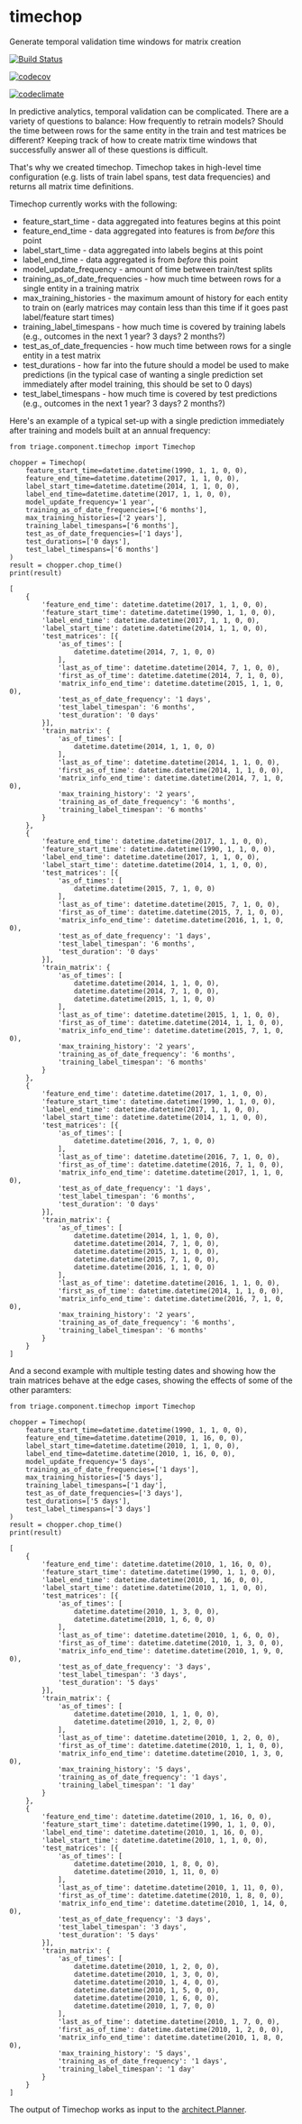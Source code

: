 # timechop
Generate temporal validation time windows for matrix creation


[![Build Status](https://travis-ci.org/dssg/timechop.svg?branch=master)](https://travis-ci.org/dssg/timechop)

[![codecov](https://codecov.io/gh/dssg/timechop/branch/master/graph/badge.svg)](https://codecov.io/gh/dssg/timechop)

[![codeclimate](https://codeclimate.com/github/dssg/timechop.png)](https://codeclimate.com/github/dssg/timechop)

In predictive analytics, temporal validation can be complicated. There are a variety of questions to balance: How frequently to retrain models? Should the time between rows for the same entity in the train and test matrices be different? Keeping track of how to create matrix time windows that successfully answer all of these questions is difficult. 

That's why we created timechop. Timechop takes in high-level time configuration (e.g. lists of train label spans, test data frequencies) and returns all matrix time definitions. 


Timechop currently works with the following:

- feature_start_time - data aggregated into features begins at this point
- feature_end_time - data aggregated into features is from *before* this point
- label_start_time - data aggregated into labels begins at this point
- label_end_time - data aggregated is from *before* this point
- model_update_frequency - amount of time between train/test splits
- training_as_of_date_frequencies - how much time between rows for a single entity in a training matrix
- max_training_histories - the maximum amount of history for each entity to train on (early matrices may contain less than this time if it goes past label/feature start times)
- training_label_timespans - how much time is covered by training labels (e.g., outcomes in the next 1 year? 3 days? 2 months?)
- test_as_of_date_frequencies - how much time between rows for a single entity in a test matrix
- test_durations - how far into the future should a model be used to make predictions (in the typical case of wanting a single prediction set immediately after model training, this should be set to 0 days)
- test_label_timespans - how much time is covered by test predictions (e.g., outcomes in the next 1 year? 3 days? 2 months?)

Here's an example of a typical set-up with a single prediction immediately after training and models built at an annual frequency:
```
from triage.component.timechop import Timechop

chopper = Timechop(
    feature_start_time=datetime.datetime(1990, 1, 1, 0, 0), 
    feature_end_time=datetime.datetime(2017, 1, 1, 0, 0),
    label_start_time=datetime.datetime(2014, 1, 1, 0, 0),
    label_end_time=datetime.datetime(2017, 1, 1, 0, 0),
    model_update_frequency='1 year',
    training_as_of_date_frequencies=['6 months'],
    max_training_histories=['2 years'],
    training_label_timespans=['6 months'],
    test_as_of_date_frequencies=['1 days'],
    test_durations=['0 days'],
    test_label_timespans=['6 months']
)
result = chopper.chop_time()
print(result)
```
```
[
    {
        'feature_end_time': datetime.datetime(2017, 1, 1, 0, 0),
        'feature_start_time': datetime.datetime(1990, 1, 1, 0, 0),
        'label_end_time': datetime.datetime(2017, 1, 1, 0, 0),
        'label_start_time': datetime.datetime(2014, 1, 1, 0, 0),
        'test_matrices': [{
            'as_of_times': [
                datetime.datetime(2014, 7, 1, 0, 0)
            ],
            'last_as_of_time': datetime.datetime(2014, 7, 1, 0, 0),
            'first_as_of_time': datetime.datetime(2014, 7, 1, 0, 0),
            'matrix_info_end_time': datetime.datetime(2015, 1, 1, 0, 0),
            'test_as_of_date_frequency': '1 days',
            'test_label_timespan': '6 months',
            'test_duration': '0 days'
        }],
        'train_matrix': {
            'as_of_times': [
                datetime.datetime(2014, 1, 1, 0, 0)
            ],
            'last_as_of_time': datetime.datetime(2014, 1, 1, 0, 0),
            'first_as_of_time': datetime.datetime(2014, 1, 1, 0, 0),
            'matrix_info_end_time': datetime.datetime(2014, 7, 1, 0, 0),
            'max_training_history': '2 years',
            'training_as_of_date_frequency': '6 months',
            'training_label_timespan': '6 months'
        }
    },
    {
        'feature_end_time': datetime.datetime(2017, 1, 1, 0, 0),
        'feature_start_time': datetime.datetime(1990, 1, 1, 0, 0),
        'label_end_time': datetime.datetime(2017, 1, 1, 0, 0),
        'label_start_time': datetime.datetime(2014, 1, 1, 0, 0),
        'test_matrices': [{
            'as_of_times': [
                datetime.datetime(2015, 7, 1, 0, 0)
            ],
            'last_as_of_time': datetime.datetime(2015, 7, 1, 0, 0),
            'first_as_of_time': datetime.datetime(2015, 7, 1, 0, 0),
            'matrix_info_end_time': datetime.datetime(2016, 1, 1, 0, 0),
            'test_as_of_date_frequency': '1 days',
            'test_label_timespan': '6 months',
            'test_duration': '0 days'
        }],
        'train_matrix': {
            'as_of_times': [
                datetime.datetime(2014, 1, 1, 0, 0),
                datetime.datetime(2014, 7, 1, 0, 0),
                datetime.datetime(2015, 1, 1, 0, 0)
            ],
            'last_as_of_time': datetime.datetime(2015, 1, 1, 0, 0),
            'first_as_of_time': datetime.datetime(2014, 1, 1, 0, 0),
            'matrix_info_end_time': datetime.datetime(2015, 7, 1, 0, 0),
            'max_training_history': '2 years',
            'training_as_of_date_frequency': '6 months',
            'training_label_timespan': '6 months'
        }
    },
    {
        'feature_end_time': datetime.datetime(2017, 1, 1, 0, 0),
        'feature_start_time': datetime.datetime(1990, 1, 1, 0, 0),
        'label_end_time': datetime.datetime(2017, 1, 1, 0, 0),
        'label_start_time': datetime.datetime(2014, 1, 1, 0, 0),
        'test_matrices': [{
            'as_of_times': [
                datetime.datetime(2016, 7, 1, 0, 0)
            ],
            'last_as_of_time': datetime.datetime(2016, 7, 1, 0, 0),
            'first_as_of_time': datetime.datetime(2016, 7, 1, 0, 0),
            'matrix_info_end_time': datetime.datetime(2017, 1, 1, 0, 0),
            'test_as_of_date_frequency': '1 days',
            'test_label_timespan': '6 months',
            'test_duration': '0 days'
        }],
        'train_matrix': {
            'as_of_times': [
                datetime.datetime(2014, 1, 1, 0, 0),
                datetime.datetime(2014, 7, 1, 0, 0),
                datetime.datetime(2015, 1, 1, 0, 0),
                datetime.datetime(2015, 7, 1, 0, 0),
                datetime.datetime(2016, 1, 1, 0, 0)
            ],
            'last_as_of_time': datetime.datetime(2016, 1, 1, 0, 0),
            'first_as_of_time': datetime.datetime(2014, 1, 1, 0, 0),
            'matrix_info_end_time': datetime.datetime(2016, 7, 1, 0, 0),
            'max_training_history': '2 years',
            'training_as_of_date_frequency': '6 months',
            'training_label_timespan': '6 months'
        }
    }
]
```


And a second example with multiple testing dates and showing how the train matrices behave at the edge cases, showing the effects of some of the other paramters:

```
from triage.component.timechop import Timechop

chopper = Timechop(
	feature_start_time=datetime.datetime(1990, 1, 1, 0, 0), 
    feature_end_time=datetime.datetime(2010, 1, 16, 0, 0),
    label_start_time=datetime.datetime(2010, 1, 1, 0, 0),
    label_end_time=datetime.datetime(2010, 1, 16, 0, 0),
    model_update_frequency='5 days',
    training_as_of_date_frequencies=['1 days'],
    max_training_histories=['5 days'],
    training_label_timespans=['1 day'],
    test_as_of_date_frequencies=['3 days'],
    test_durations=['5 days'],
    test_label_timespans=['3 days']
)
result = chopper.chop_time()
print(result)
```

```
[
    {
        'feature_end_time': datetime.datetime(2010, 1, 16, 0, 0),
        'feature_start_time': datetime.datetime(1990, 1, 1, 0, 0),
        'label_end_time': datetime.datetime(2010, 1, 16, 0, 0),
        'label_start_time': datetime.datetime(2010, 1, 1, 0, 0),
        'test_matrices': [{
            'as_of_times': [
                datetime.datetime(2010, 1, 3, 0, 0),
                datetime.datetime(2010, 1, 6, 0, 0)
            ],
            'last_as_of_time': datetime.datetime(2010, 1, 6, 0, 0),
            'first_as_of_time': datetime.datetime(2010, 1, 3, 0, 0),
            'matrix_info_end_time': datetime.datetime(2010, 1, 9, 0, 0),
            'test_as_of_date_frequency': '3 days',
            'test_label_timespan': '3 days',
            'test_duration': '5 days'
        }],
        'train_matrix': {
            'as_of_times': [
                datetime.datetime(2010, 1, 1, 0, 0),
                datetime.datetime(2010, 1, 2, 0, 0)
            ],
            'last_as_of_time': datetime.datetime(2010, 1, 2, 0, 0),
            'first_as_of_time': datetime.datetime(2010, 1, 1, 0, 0),
            'matrix_info_end_time': datetime.datetime(2010, 1, 3, 0, 0),
            'max_training_history': '5 days',
            'training_as_of_date_frequency': '1 days',
            'training_label_timespan': '1 day'
        }
    },
    {
        'feature_end_time': datetime.datetime(2010, 1, 16, 0, 0),
        'feature_start_time': datetime.datetime(1990, 1, 1, 0, 0),
        'label_end_time': datetime.datetime(2010, 1, 16, 0, 0),
        'label_start_time': datetime.datetime(2010, 1, 1, 0, 0),
        'test_matrices': [{
            'as_of_times': [
                datetime.datetime(2010, 1, 8, 0, 0),
                datetime.datetime(2010, 1, 11, 0, 0)
            ],
            'last_as_of_time': datetime.datetime(2010, 1, 11, 0, 0),
            'first_as_of_time': datetime.datetime(2010, 1, 8, 0, 0),
            'matrix_info_end_time': datetime.datetime(2010, 1, 14, 0, 0),
            'test_as_of_date_frequency': '3 days',
            'test_label_timespan': '3 days',
            'test_duration': '5 days'
        }],
        'train_matrix': {
            'as_of_times': [
                datetime.datetime(2010, 1, 2, 0, 0),
                datetime.datetime(2010, 1, 3, 0, 0),
                datetime.datetime(2010, 1, 4, 0, 0),
                datetime.datetime(2010, 1, 5, 0, 0),
                datetime.datetime(2010, 1, 6, 0, 0),
                datetime.datetime(2010, 1, 7, 0, 0)
            ],
            'last_as_of_time': datetime.datetime(2010, 1, 7, 0, 0),
            'first_as_of_time': datetime.datetime(2010, 1, 2, 0, 0),
            'matrix_info_end_time': datetime.datetime(2010, 1, 8, 0, 0),
            'max_training_history': '5 days',
            'training_as_of_date_frequency': '1 days',
            'training_label_timespan': '1 day'
        }
    }
]
```

The output of Timechop works as input to the [architect.Planner](https://github.com/dssg/architect/blob/master/architect/planner.py).
